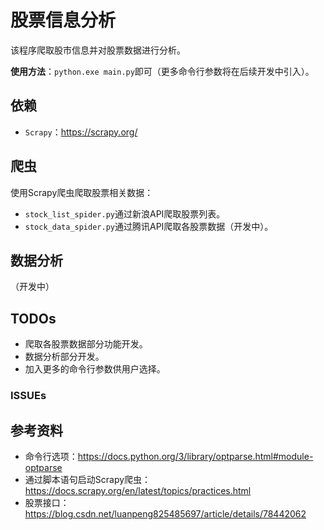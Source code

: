 # 股票信息分析

该程序爬取股市信息并对股票数据进行分析。

**使用方法**：`python.exe main.py`即可（更多命令行参数将在后续开发中引入）。

## 依赖

- `Scrapy`：https://scrapy.org/

## 爬虫

使用Scrapy爬虫爬取股票相关数据：

- `stock_list_spider.py`通过新浪API爬取股票列表。
- `stock_data_spider.py`通过腾讯API爬取各股票数据（开发中）。

## 数据分析

（开发中）

## TODOs

- 爬取各股票数据部分功能开发。
- 数据分析部分开发。
- 加入更多的命令行参数供用户选择。

### ISSUEs

## 参考资料

- 命令行选项：https://docs.python.org/3/library/optparse.html#module-optparse
- 通过脚本语句启动Scrapy爬虫：https://docs.scrapy.org/en/latest/topics/practices.html
- 股票接口：https://blog.csdn.net/luanpeng825485697/article/details/78442062